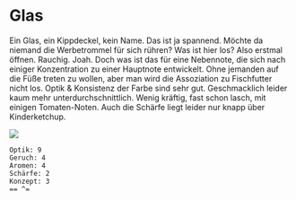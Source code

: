 # Glas

Ein Glas, ein Kippdeckel, kein Name. Das ist ja spannend. Möchte da niemand die Werbetrommel für sich rühren? Was ist hier los? Also erstmal öffnen. Rauchig. Joah. Doch was ist das für eine Nebennote, die sich nach einiger Konzentration zu einer Hauptnote entwickelt. Ohne jemanden auf die Füße treten zu wollen, aber man wird die Assoziation zu Fischfutter nicht los. Optik & Konsistenz der Farbe sind sehr gut. Geschmacklich leider kaum mehr unterdurchschnittlich. Wenig kräftig, fast schon lasch, mit einigen Tomaten-Noten. Auch die Schärfe liegt leider nur knapp über Kinderketchup. 

![](https://farm5.staticflickr.com/4820/39640754993_a5b63e4af5_b.jpg)

```text
Optik: 9
Geruch: 4
Aromen: 4
Schärfe: 2
Konzept: 3
== ^=
```

